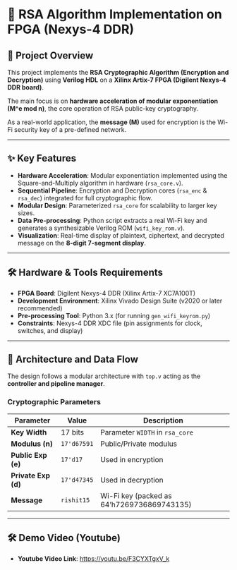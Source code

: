 # 🔐 RSA Algorithm Implementation on FPGA (Nexys-4 DDR)

## 🚀 Project Overview
This project implements the **RSA Cryptographic Algorithm (Encryption and Decryption)** using **Verilog HDL** on a **Xilinx Artix-7 FPGA (Digilent Nexys-4 DDR board)**.  

The main focus is on **hardware acceleration of modular exponentiation (M^e mod n)**, the core operation of RSA public-key cryptography.  

As a real-world application, the **message (M)** used for encryption is the Wi-Fi security key of a pre-defined network.

---

## ✨ Key Features
- **Hardware Acceleration**: Modular exponentiation implemented using the Square-and-Multiply algorithm in hardware (`rsa_core.v`).  
- **Sequential Pipeline**: Encryption and Decryption cores (`rsa_enc` & `rsa_dec`) integrated for full cryptographic flow.  
- **Modular Design**: Parameterized `rsa_core` for scalability to larger key sizes.  
- **Data Pre-processing**: Python script extracts a real Wi-Fi key and generates a synthesizable Verilog ROM (`wifi_key_rom.v`).  
- **Visualization**: Real-time display of plaintext, ciphertext, and decrypted message on the **8-digit 7-segment display**.

---

## 🛠️ Hardware & Tools Requirements
- **FPGA Board**: Digilent Nexys-4 DDR (Xilinx Artix-7 XC7A100T)  
- **Development Environment**: Xilinx Vivado Design Suite (v2020 or later recommended)  
- **Pre-processing Tool**: Python 3.x (for running `gen_wifi_keyrom.py`)  
- **Constraints**: Nexys-4 DDR XDC file (pin assignments for clock, switches, and display)

---

## 🧱 Architecture and Data Flow
The design follows a modular architecture with `top.v` acting as the **controller and pipeline manager**.

### Cryptographic Parameters
| Parameter         | Value                | Description                     |
|-------------------|----------------------|---------------------------------|
| **Key Width**     | 17 bits              | Parameter `WIDTH` in `rsa_core` |
| **Modulus (n)**   | `17'd67591`          | Public/Private modulus          |
| **Public Exp (e)**| `17'd17`             | Used in encryption              |
| **Private Exp (d)**| `17'd47345`          | Used in decryption              |
| **Message**       | `rishit15`           | Wi-Fi key (packed as 64’h7269736869743135) |

---

## 🛠️ Demo Video (Youtube)
- **Youtube Video Link**:  https://youtu.be/F3CYXTgxV_k
